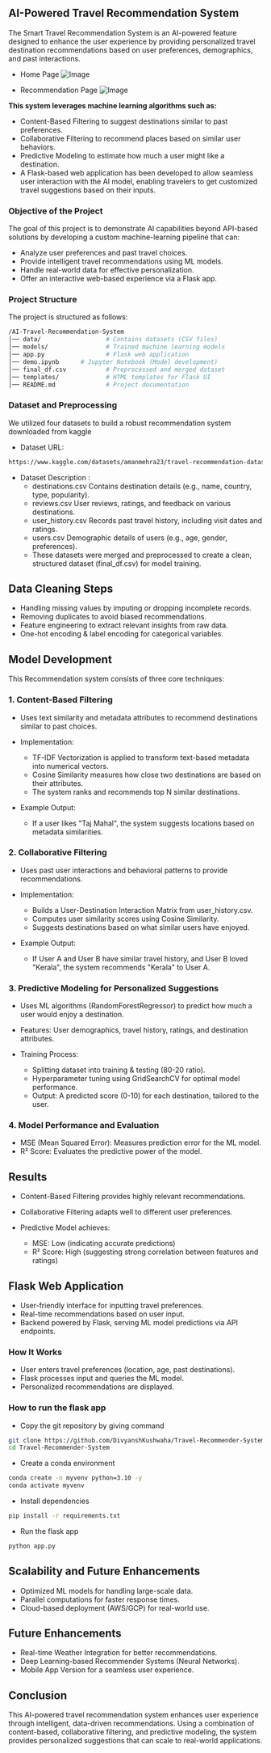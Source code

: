 ## AI-Powered Travel Recommendation System

The Smart Travel Recommendation System is an AI-powered feature designed to enhance the user experience by providing personalized travel destination recommendations based on user preferences, demographics, and past interactions.
- Home Page
![Image](https://github.com/user-attachments/assets/74280ab2-a4d6-4130-8dea-7218d7a8b620)

- Recommendation Page
![Image](https://github.com/user-attachments/assets/bb78ddce-16a4-4303-8dcc-6a8b5888f6ec)

**This system leverages machine learning algorithms such as:**

- Content-Based Filtering to suggest destinations similar to past preferences.
- Collaborative Filtering to recommend places based on similar user behaviors.
- Predictive Modeling to estimate how much a user might like a destination.
- A Flask-based web application has been developed to allow seamless user interaction with the AI model, enabling travelers to get customized travel suggestions based on their inputs.

### Objective of the Project
The goal of this project is to demonstrate AI capabilities beyond API-based solutions by developing a custom machine-learning pipeline that can:
- Analyze user preferences and past travel choices.
- Provide intelligent travel recommendations using ML models.
- Handle real-world data for effective personalization.
- Offer an interactive web-based experience via a Flask app.


### Project Structure
The project is structured as follows:

```bash
/AI-Travel-Recommendation-System
│── data/                  # Contains datasets (CSV files)
│── models/                # Trained machine learning models
│── app.py                 # Flask web application
│── demo.ipynb      # Jupyter Notebook (Model development)
│── final_df.csv           # Preprocessed and merged dataset
│── templates/             # HTML templates for Flask UI
│── README.md              # Project documentation

```


### Dataset and Preprocessing

We utilized four datasets to build a robust recommendation system downloaded from kaggle

- Dataset URL: 
```bash
https://www.kaggle.com/datasets/amanmehra23/travel-recommendation-dataset
```
- Dataset Description :
    - destinations.csv	Contains destination details (e.g., name, country, type, popularity).
    - reviews.csv	User reviews, ratings, and feedback on various destinations.
    - user_history.csv	Records past travel history, including visit dates and ratings.
    - users.csv	Demographic details of users (e.g., age, gender, preferences).
    - These datasets were merged and preprocessed to create a clean, structured dataset (final_df.csv) for model training.

## Data Cleaning Steps
- Handling missing values by imputing or dropping incomplete records.
- Removing duplicates to avoid biased recommendations.
- Feature engineering to extract relevant insights from raw data.
- One-hot encoding & label encoding for categorical variables.

## Model Development
This Recommendation system consists of three core techniques:

### 1. Content-Based Filtering

- Uses text similarity and metadata attributes to recommend destinations similar to past choices.
- Implementation:
    - TF-IDF Vectorization is applied to transform text-based metadata into numerical vectors.
    - Cosine Similarity measures how close two destinations are based on their attributes.
    - The system ranks and recommends top N similar destinations.

- Example Output:

    - If a user likes "Taj Mahal", the system suggests locations based on metadata similarities.

### 2. Collaborative Filtering

- Uses past user interactions and behavioral patterns to provide recommendations.
- Implementation:
    - Builds a User-Destination Interaction Matrix from user_history.csv.
    - Computes user similarity scores using Cosine Similarity.
    - Suggests destinations based on what similar users have enjoyed.

- Example Output:

    - If User A and User B have similar travel history, and User B loved "Kerala", the system recommends "Kerala" to User A.

### 3. Predictive Modeling for Personalized Suggestions

- Uses ML algorithms (RandomForestRegressor) to predict how much a user would enjoy a destination.
- Features: User demographics, travel history, ratings, and destination attributes.
- Training Process:

    - Splitting dataset into training & testing (80-20 ratio).
    - Hyperparameter tuning using GridSearchCV for optimal model performance.
    - Output: A predicted score (0-10) for each destination, tailored to the user.


### 4. Model Performance and Evaluation

- MSE (Mean Squared Error):	Measures prediction error for the ML model.
- R² Score:	Evaluates the predictive power of the model.

## Results
- Content-Based Filtering provides highly relevant recommendations.
- Collaborative Filtering adapts well to different user preferences.
- Predictive Model achieves:

    - MSE: Low (indicating accurate predictions)
    - R² Score: High (suggesting strong correlation between features and ratings)


## Flask Web Application
- User-friendly interface for inputting travel preferences.
- Real-time recommendations based on user input.
- Backend powered by Flask, serving ML model predictions via API endpoints.

### How It Works
- User enters travel preferences (location, age, past destinations).
- Flask processes input and queries the ML model.
- Personalized recommendations are displayed.

### How to run the flask app 

- Copy the git repository by giving command 
```bash 
git clone https://github.com/DivyanshKushwaha/Travel-Recommender-System.git
cd Travel-Recommender-System
```

- Create a conda environment
```bash
conda create -n myvenv python=3.10 -y
conda activate myvenv
``` 

- Install dependencies 
```bash 
pip install -r requirements.txt 
```
- Run the flask app
```bash 
python app.py
```
 
## Scalability and Future Enhancements
- Optimized ML models for handling large-scale data.
- Parallel computations for faster response times.
- Cloud-based deployment (AWS/GCP) for real-world use.

## Future Enhancements
- Real-time Weather Integration for better recommendations.
- Deep Learning-based Recommender Systems (Neural Networks).
- Mobile App Version for a seamless user experience.

## Conclusion
This AI-powered travel recommendation system enhances user experience through intelligent, data-driven recommendations. Using a combination of content-based, collaborative filtering, and predictive modeling, the system provides personalized suggestions that can scale to real-world applications.
